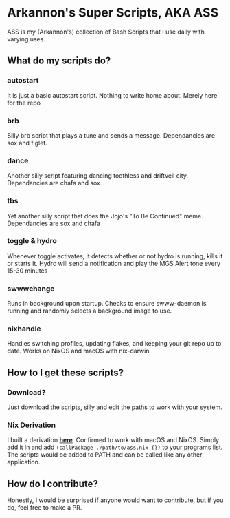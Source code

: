 # Arkannon's Super Scripts, AKA ASS
ASS is my (Arkannon's) collection of Bash Scripts that I use daily with varying uses.
## What do my scripts do?
### autostart
It is just a basic autostart script. Nothing to write home about. Merely here for the repo
### brb
Silly brb script that plays a tune and sends a message. Dependancies are sox and figlet.
### dance
Another silly script featuring dancing toothless and driftveil city. Dependancies are chafa and sox
### tbs
Yet another silly script that does the Jojo's "To Be Continued" meme. Dependancies are sox and chafa
### toggle & hydro
Whenever toggle activates, it detects whether or not hydro is running, kills it or starts it.
Hydro will send a notification and play the MGS Alert tone every 15-30 minutes
### swwwchange
Runs in background upon startup. Checks to ensure swww-daemon is running and randomly selects a background image to use.
### nixhandle
Handles switching profiles, updating flakes, and keeping your git repo up to date. Works on NixOS and macOS with nix-darwin
## How to I get these scripts?
### Download?
Just download the scripts, silly and edit the paths to work with your system.
### Nix Derivation
I built a derivation **[here](https://github.com/ArkieSoft/nixos/blob/main/modules/ass.nix)**. Confirmed to work with macOS and NixOS. 
Simply add it in and add ``(callPackage ./path/to/ass.nix {})`` to your programs list. The scripts would be added to PATH and can be called like any other application.
## How do I contribute?
Honestly, I would be surprised if anyone would want to contribute, but if you do, feel free to make a PR.
